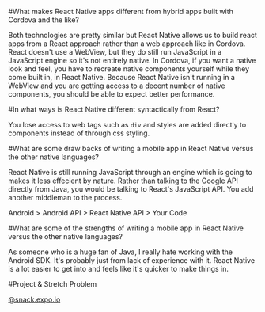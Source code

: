 #What makes React Native apps different from hybrid apps built with Cordova and the like?

Both technologies are pretty similar but React Native allows us to build react apps from a React approach rather than a web approach like in Cordova. React doesn't use a WebView, but they do still run JavaScript in a JavaScript engine so it's not entirely native. In Cordova, if you want a native look and feel, you have to recreate native components yourself while they come built in, in React Native. Because React Native isn't running in a WebView and you are getting access to a decent number of native components, you should be able to expect better performance.

#In what ways is React Native different syntactically from React?

You lose access to web tags such as `div` and styles are added directly to components instead of through css styling.

#What are some draw backs of writing a mobile app in React Native versus the other native languages?

React Native is still running JavaScript through an engine which is going to makes it less effecient by nature. Rather than talking to the Google API directly from Java, you would be talking to React's JavaScript API. You add another middleman to the process. 

Android > Android API > React Native API > Your Code

#What are some of the strengths of writing a mobile app in React Native versus the other native languages?

As someone who is a huge fan of Java, I really hate working with the Android SDK. It's probably just from lack of experience with it. React Native is a lot easier to get into and feels like it's quicker to make things in.

#Project & Stretch Problem

[@snack.expo.io](https://snack.expo.io/@jourdanclark/sprint-challenge-mobile)




